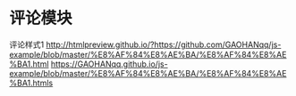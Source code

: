 # 评论模块
评论样式1 http://htmlpreview.github.io/?https://github.com/GAOHANqq/js-example/blob/master/%E8%AF%84%E8%AE%BA/%E8%AF%84%E8%AE%BA1.html
https://GAOHANqq.github.io/js-example/blob/master/%E8%AF%84%E8%AE%BA/%E8%AF%84%E8%AE%BA1.htmls

